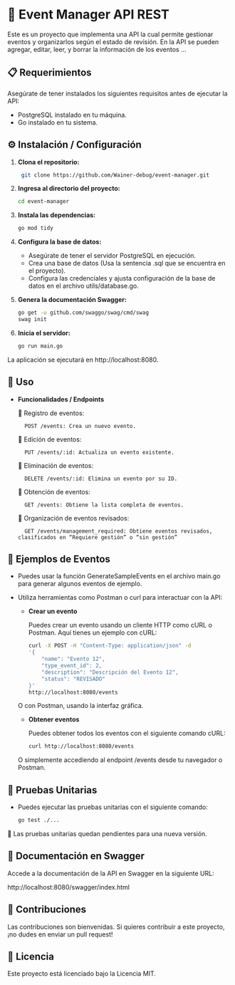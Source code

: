 # 🌟 Event Manager API REST

Este es un proyecto que implementa una API la cual permite gestionar eventos y organizarlos según el estado de revisión. En la API se pueden agregar, editar, leer, y borrar la información de los eventos ...

## 📋 Requerimientos

Asegúrate de tener instalados los siguientes requisitos antes de ejecutar la API:

- PostgreSQL instalado en tu máquina.
- Go instalado en tu sistema.

## ⚙️ Instalación / Configuración

1. **Clona el repositorio:**
   ```bash
    git clone https://github.com/Wainer-debug/event-manager.git


2. **Ingresa al directorio del proyecto:**
   ```bash
   cd event-manager


3. **Instala las dependencias:**
    
    ```bash
    go mod tidy

4. **Configura la base de datos:**

    * Asegúrate de tener el servidor PostgreSQL en ejecución.
    * Crea una base de datos (Usa la sentencia .sql que se encuentra en el proyecto).
    * Configura las credenciales y ajusta configuración de la base de datos en el archivo utils/database.go.

5. **Genera la documentación Swagger:**

    ```bash
    go get -u github.com/swaggo/swag/cmd/swag
    swag init

6.  **Inicia el servidor:**

    ```bash
    go run main.go
    
La aplicación se ejecutará en http://localhost:8080.

## 🚀 Uso

- **Funcionalidades / Endpoints**

    🤖 Registro de eventos:
        
        POST /events: Crea un nuevo evento.
        
    🤖 Edición de eventos:
        
        PUT /events/:id: Actualiza un evento existente.

    🤖 Eliminación de eventos:
        
        DELETE /events/:id: Elimina un evento por su ID.

    🤖 Obtención de eventos:
        
        GET /events: Obtiene la lista completa de eventos.

    🤖 Organización de eventos revisados:
        
        GET /events/management_required: Obtiene eventos revisados, clasificados en “Requiere gestión” o “sin gestión” 

## 📄 Ejemplos de Eventos

- Puedes usar la función GenerateSampleEvents en el archivo main.go para generar algunos eventos de ejemplo.

- Utiliza herramientas como Postman o curl para interactuar con la API:

    - **Crear un evento**
        
        Puedes crear un evento usando un cliente HTTP como cURL o Postman. Aquí tienes un ejemplo con cURL:
    
        ```bash
        curl -X POST -H "Content-Type: application/json" -d 
        '{
            "name": "Evento 12",
            "type_event_id": 2,
            "description": "Descripción del Evento 12",
            "status": "REVISADO"
        }' 
        http://localhost:8080/events

    O con Postman, usando la interfaz gráfica.

    - **Obtener eventos**
        
        Puedes obtener todos los eventos con el siguiente comando cURL:
    
        ```bash
        curl http://localhost:8080/events

    O simplemente accediendo al endpoint /events desde tu navegador o Postman.

## 🧪 Pruebas Unitarias
    
* Puedes ejecutar las pruebas unitarias con el siguiente comando:

    ```bash
    go test ./...

🚧 Las pruebas unitarias quedan pendientes para una nueva versión.
        
## 📖 Documentación en Swagger
    
Accede a la documentación de la API en Swagger en la siguiente URL:

http://localhost:8080/swagger/index.html

## 🤝 Contribuciones

Las contribuciones son bienvenidas. Si quieres contribuir a este proyecto, ¡no dudes en enviar un pull request!


## 📄 Licencia

Este proyecto está licenciado bajo la Licencia MIT.